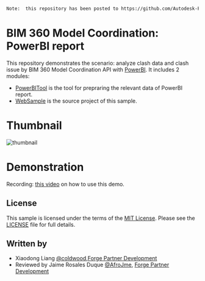 ```diff

Note:  this repository has been posted to https://github.com/Autodesk-Forge/forge-bim360-clash-powerbi. Please check latest version there.
```

# BIM 360 Model Coordination: PowerBI report

This repository demonstrates the scenario: analyze clash data and clash issue by BIM 360 Model Coordination API with [PowerBI](https://powerbi.microsoft.com/en-us/). It includes 2 modules:

- [PowerBITool](./PowerBITool/README.md) is the tool for prepraring the relevant data of PowerBI report. 
- [WebSample](./WebSample/README.md) is the source project of this sample. 

# Thumbnail

![thumbnail](/thumbnail.png)
  
# Demonstration

Recording: [this video](https://youtu.be/pQaO2Dta97g) on how to use this demo.

## License

This sample is licensed under the terms of the [MIT License](http://opensource.org/licenses/MIT). Please see the [LICENSE](LICENSE) file for full details.

## Written by

- Xiaodong Liang [@coldwood](https://twitter.com/coldwood),[Forge Partner Development](http://forge.autodesk.com)
- Reviewed by Jaime Rosales Duque [@AfroJme](https://twitter.com/AfroJme), [Forge Partner Development](http://forge.autodesk.com)


